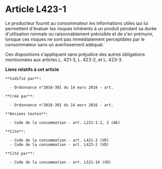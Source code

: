 # Article L423-1

Le producteur fournit au consommateur les informations utiles qui lui permettent d'évaluer les risques inhérents à un produit
pendant sa durée d'utilisation normale ou raisonnablement prévisible et de s'en prémunir, lorsque ces risques ne sont pas
immédiatement perceptibles par le consommateur sans un avertissement adéquat. 

Ces dispositions s'appliquent sans préjudice des autres obligations mentionnées aux articles L. 421-3, L. 423-2, et L. 423-3.

**Liens relatifs à cet article**

	**Codifié par**:

	  - Ordonnance n°2016-301 du 14 mars 2016 - art.

	**Créé par**:

	  - Ordonnance n°2016-301 du 14 mars 2016 - art.

	**Anciens textes**:

	  - Code de la consommation - art. L221-1-2, I (Ab)

	**Cite**:

	  - Code de la consommation - art. L421-3 (VD)
	  - Code de la consommation - art. L423-2 (VD)

	**Cité par**:

	  - Code de la consommation - art. L521-14 (VD)
